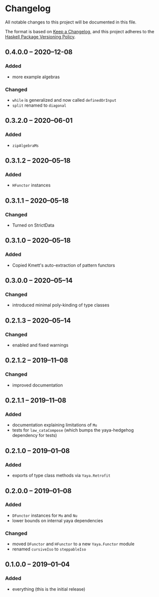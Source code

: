 # Changelog
All notable changes to this project will be documented in this file.

The format is based on [Keep a Changelog](https://keepachangelog.com/en/1.0.0/),
and this project adheres to the [Haskell Package Versioning Policy](https://pvp.haskell.org/).

## 0.4.0.0 – 2020–12-08
### Added
- more example algebras
### Changed
- `while` is generalized and now called `definedOrInput`
- `split` renamed to `diagonal`

## 0.3.2.0 – 2020–06-01
### Added
- `zipAlgebraMs`

## 0.3.1.2 – 2020–05–18
### Added
- `HFunctor` instances

## 0.3.1.1 – 2020–05–18
### Changed
- Turned on StrictData

## 0.3.1.0 – 2020–05–18
### Added
- Copied Kmett's auto-extraction of pattern functors

## 0.3.0.0 – 2020–05–14
### Changed
- introduced minimal poly-kinding of type classes

## 0.2.1.3 – 2020–05–14
### Changed
- enabled and fixed warnings

## 0.2.1.2 – 2019–11–08
### Changed
- improved documentation

## 0.2.1.1 – 2019–11–08
### Added
- documentation explaining limitations of `Mu`
- tests for `law_cataCompose` (which bumps the yaya-hedgehog dependency for tests)

## 0.2.1.0 – 2019–01–08
### Added
- exports of type class methods via `Yaya.Retrofit`

## 0.2.0.0 – 2019–01–08
### Added
- `DFunctor` instances for `Mu` and `Nu`
- lower bounds on internal yaya dependencies

### Changed
- moved `DFunctor` and `HFunctor` to a new `Yaya.Functor` module
- renamed `cursiveIso` to `steppableIso`

## 0.1.0.0 – 2019–01–04
### Added
- everything (this is the initial release)
